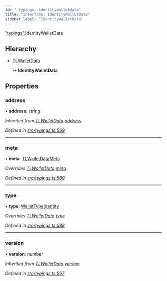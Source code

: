 ```yaml
---
id: "_typings_.identitywalletdata"
title: "Interface: IdentityWalletData"
sidebar_label: "IdentityWalletData"
---
```


["typings"](../modules/_typings_.md).IdentityWalletData

## Hierarchy

* [TLWalletData](_typings_.tlwalletdata.md)

  ↳ **IdentityWalletData**

## Properties

### address

•  **address**: string

*Inherited from [TLWalletData](_typings_.tlwalletdata.md).[address](_typings_.tlwalletdata.md#address)*

*Defined in [src/typings.ts:569](https://github.com/trustlines-protocol/clientlib/blob/a897659/src/typings.ts#L569)*

___

### meta

•  **meta**: [TLWalletDataMeta](_typings_.tlwalletdatameta.md)

*Overrides [TLWalletData](_typings_.tlwalletdata.md).[meta](_typings_.tlwalletdata.md#meta)*

*Defined in [src/typings.ts:589](https://github.com/trustlines-protocol/clientlib/blob/a897659/src/typings.ts#L589)*

___

### type

•  **type**: [WalletTypeIdentity](../modules/_typings_.md#wallettypeidentity)

*Overrides [TLWalletData](_typings_.tlwalletdata.md).[type](_typings_.tlwalletdata.md#type)*

*Defined in [src/typings.ts:588](https://github.com/trustlines-protocol/clientlib/blob/a897659/src/typings.ts#L588)*

___

### version

•  **version**: number

*Inherited from [TLWalletData](_typings_.tlwalletdata.md).[version](_typings_.tlwalletdata.md#version)*

*Defined in [src/typings.ts:567](https://github.com/trustlines-protocol/clientlib/blob/a897659/src/typings.ts#L567)*
